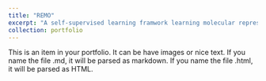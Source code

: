 ```yaml
---
title: "REMO"
excerpt: "A self-supervised learning framwork learning molecular representations from Chemical Reactions"
collection: portfolio
---
```


This is an item in your portfolio. It can be have images or nice text. If you name the file .md, it will be parsed as markdown. If you name the file .html, it will be parsed as HTML. 
